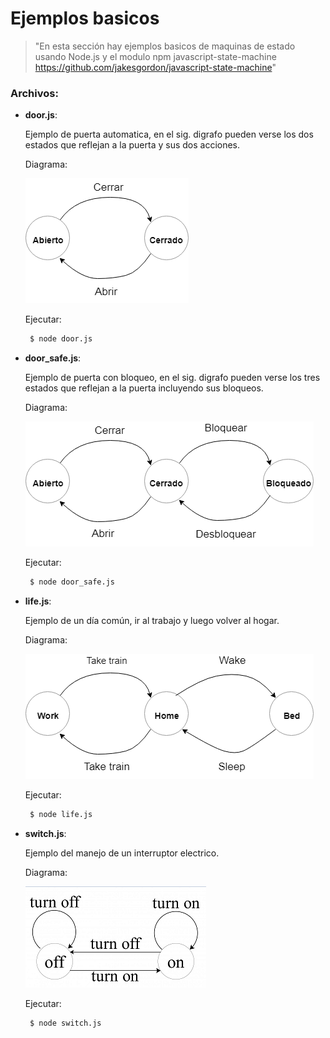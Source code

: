 # Ejemplos basicos
> "En esta sección hay ejemplos basicos de maquinas de estado usando Node.js y el modulo npm javascript-state-machine https://github.com/jakesgordon/javascript-state-machine"

### Archivos:

- **door.js**: 

  Ejemplo de puerta automatica, en el sig. digrafo pueden verse los dos estados que reflejan a la puerta y sus dos acciones.
  
  Diagrama:
  
  ![N|Solid](https://github.com/damiancipolat/State-Machines-js/blob/master/basicos/docs/diagram_1.png?raw=true)

  Ejecutar:
  
  ```sh   
   $ node door.js
  ```

- **door_safe.js**: 

  Ejemplo de puerta con bloqueo, en el sig. digrafo pueden verse los tres estados que reflejan a la puerta incluyendo sus bloqueos.
  
  Diagrama:
  
  ![N|Solid](https://github.com/damiancipolat/State-Machines-js/blob/master/basicos/docs/diagram_2.png?raw=true)

  Ejecutar:
  
  ```sh   
   $ node door_safe.js
  ```

- **life.js**: 

  Ejemplo de un día común, ir al trabajo y luego volver al hogar.
  
  Diagrama:
  
  ![N|Solid](https://github.com/damiancipolat/State-Machines-js/blob/master/basicos/docs/diagram_3.png?raw=true)

  Ejecutar:
  
  ```sh   
   $ node life.js
  ```

- **switch.js**: 

  Ejemplo del manejo de un interruptor electrico.
  
  Diagrama:
  
  ![N|Solid](https://github.com/damiancipolat/State-Machines-js/blob/master/basicos/docs/diagram_4.png?raw=true)

  Ejecutar:
  
  ```sh   
   $ node switch.js
  ```
